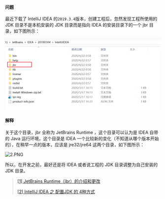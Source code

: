 #### 问题

最近下载了 IntelliJ IDEA 的`2019.3.4`版本，创建工程后，忽然发现工程所使用的 JDK 目录不是本机安装的 JDK 目录而是指向 IDEA 的安装目录下的一个 jbr 目录，如下图所示：

![9a912f70-66f9-4e9c-98a2-5e221a8b1c07](image/9a912f70-66f9-4e9c-98a2-5e221a8b1c07.png)

#### 解释

关于这个目录，jbr 全称为 JetBrains Runtime ，这个目录可以认为是 IDEA 自带的 Java 运行环境，这个目录是 IDEA 一个比较新的变化（不知道从哪个版本开始的），在稍早一点的版本，应该是 jre32/jre64 这两个目录，如下图所示：

![2.PNG](https://upload-images.jianshu.io/upload_images/20052341-0b320611bcf4f468.PNG?imageMogr2/auto-orient/strip%7CimageView2/2/w/1240)

所以，在开发之前，最好还是将 IDEA 或者说工程的 JDK 目录调整为自己安装的 JDK 目录。



> [[1] JetBrains Runtime（jbr）的介绍和更改](https://www.thisfaner.com/p/jetbrains-runtime-jbr)
>
> 
>
> [[2] IntelliJ IDEA 之 配置JDK 的 4种方式](https://blog.csdn.net/qq_28289405/article/details/82698856)
